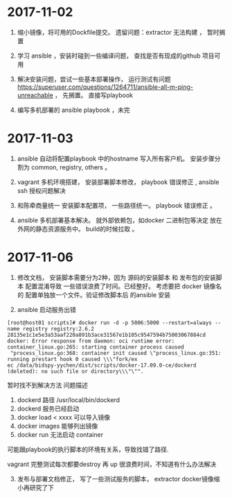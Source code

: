 # 2017-11-02

1. 缩小镜像，将可用的Dockfile提交。 遗留问题：extractor 无法构建 ， 暂时搁置

2. 学习 ansible ，安装时碰到一些编译问题， 查找是否有现成的github 项目可用

3. 解决安装问题，尝试一些基本部署操作， 运行测试有问题 https://superuser.com/questions/1264711/ansible-all-m-ping-unreachable ， 先搁置。 直接写playbook

4. 编写多机部署的 ansible playbook ，未完

# 2017-11-03

1. ansible 自动将配置playbook 中的hostname 写入所有客户机。 安装步骤分割为 common, registry, others 。 

2. vagrant 多机环境搭建， 安装部署脚本修改， playbook 错误修正 , ansible ssh 授权问题解决

3. 和陈牵商量统一 安装脚本配置项， 一些路径统一。  playbook 错误修正 。

4. ansible 多机部署基本解决。 就外部依赖包，如docker 二进制包等决定 放在外网的静态资源服务中。 build的时候拉取 。

# 2017-11-06

1. 修改文档， 安装脚本需要分为2种，因为 源码的安装脚本 和 发布包的安装脚本 配置混淆导致  一些错误浪费了时间。已经整好。 考虑要把 docker 镜像名的 配置单独放一个文件。验证修改脚本后 的ansible 安装

2. ansible 启动服务出错
 
 ```
 [root@host01 scripts]# docker run -d -p 5006:5000 --restart=always --name registry registry:2.6.2               
 28135e1c1e5e3a53aaf220a891b3ace31567e1b105c9547594b75003067884cd                                                
 docker: Error response from daemon: oci runtime error: container_linux.go:265: starting container process caused
  "process_linux.go:368: container init caused \"process_linux.go:351: running prestart hook 0 caused \\\"fork/ex
 ec /data/bidspy-yychen/dist/scripts/docker-17.09.0-ce/dockerd (deleted): no such file or directory\\\"\"".      
 ```
 
 暂时找不到解决方法
 问题描述
 
 1. dockerd 路径 /usr/local/bin/dockerd
 2. dockerd 服务已经启动
 3. docker load < xxxx 可以导入镜像
 4. docker images   能够列出镜像
 5. docker run 无法启动 container
 
 可能跟playbook的执行脚本的环境有关系，导致找错了路径.
 
 vagrant 完整测试每次都要destroy 再 up 很浪费时间，不知道有什么办法解决
 
3. 发布与部署文档修正， 写了一些测试服务的脚本， extractor docker镜像缩小再研究了下






